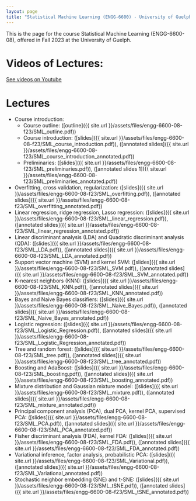 ```yaml
---
layout: page
title: "Statistical Machine Learning (ENGG-6600) - University of Guelph"
---
```


This is the page for the course Statistical Machine Learning (ENGG-6600-08), offered in Fall 2023 at the University of Guelph.

# Videos of Lectures:

[See videos on Youtube](https://www.youtube.com/playlist?list=PLPrxGIUWsqP2-6Y9A6sGbpqi5zRzNDcC_)

# Lectures

- Course introduction:
  - Course outline: ([outline]({{ site.url }}/assets/files/engg-6600-08-f23/SML_outline.pdf))
  - Course introduction: ([slides]({{ site.url }}/assets/files/engg-6600-08-f23/SML_course_introduction.pdf)), ([annotated slides]({{ site.url }}/assets/files/engg-6600-08-f23/SML_course_introduction_annotated.pdf))
  - Preliminaries: ([slides]({{ site.url }}/assets/files/engg-6600-08-f23/SML_preliminaries.pdf)), ([annotated slides 1]({{ site.url }}/assets/files/engg-6600-08-f23/SML_preliminaries_annotated.pdf))
- Overfitting, cross validation, regularization: ([slides]({{ site.url }}/assets/files/engg-6600-08-f23/SML_overfitting.pdf)), ([annotated slides]({{ site.url }}/assets/files/engg-6600-08-f23/SML_overfitting_annotated.pdf))
- Linear regression, ridge regression, Lasso regression: ([slides]({{ site.url }}/assets/files/engg-6600-08-f23/SML_linear_regression.pdf)), ([annotated slides]({{ site.url }}/assets/files/engg-6600-08-f23/SML_linear_regression_annotated.pdf))
- Linear discriminant analysis (LDA) and Quadratic discriminant analysis (QDA): ([slides]({{ site.url }}/assets/files/engg-6600-08-f23/SML_LDA.pdf)), ([annotated slides]({{ site.url }}/assets/files/engg-6600-08-f23/SML_LDA_annotated.pdf))
- Support vector machine (SVM) and kernel SVM: ([slides]({{ site.url }}/assets/files/engg-6600-08-f23/SML_SVM.pdf)), ([annotated slides]({{ site.url }}/assets/files/engg-6600-08-f23/SML_SVM_annotated.pdf))
- K-nearest neighbors (KNN): ([slides]({{ site.url }}/assets/files/engg-6600-08-f23/SML_KNN.pdf)), ([annotated slides]({{ site.url }}/assets/files/engg-6600-08-f23/SML_KNN_annotated.pdf))
- Bayes and Naive Bayes classifiers: ([slides]({{ site.url }}/assets/files/engg-6600-08-f23/SML_Naive_Bayes.pdf)), ([annotated slides]({{ site.url }}/assets/files/engg-6600-08-f23/SML_Naive_Bayes_annotated.pdf))
- Logistic regression: ([slides]({{ site.url }}/assets/files/engg-6600-08-f23/SML_Logistic_Regression.pdf)), ([annotated slides]({{ site.url }}/assets/files/engg-6600-08-f23/SML_Logistic_Regression_annotated.pdf))
- Tree and random forest: ([slides]({{ site.url }}/assets/files/engg-6600-08-f23/SML_tree.pdf)), ([annotated slides]({{ site.url }}/assets/files/engg-6600-08-f23/SML_tree_annotated.pdf))
- Boosting and AdaBoost: ([slides]({{ site.url }}/assets/files/engg-6600-08-f23/SML_boosting.pdf)), ([annotated slides]({{ site.url }}/assets/files/engg-6600-08-f23/SML_boosting_annotated.pdf))
- Mixture distribution and Gaussian mixture model: ([slides]({{ site.url }}/assets/files/engg-6600-08-f23/SML_mixture.pdf)), ([annotated slides]({{ site.url }}/assets/files/engg-6600-08-f23/SML_mixture_annotated.pdf))
- Principal component analysis (PCA), dual PCA, kernel PCA, supervised PCA: ([slides]({{ site.url }}/assets/files/engg-6600-08-f23/SML_PCA.pdf)), ([annotated slides]({{ site.url }}/assets/files/engg-6600-08-f23/SML_PCA_annotated.pdf))
- Fisher discriminant analysis (FDA), kernel FDA: ([slides]({{ site.url }}/assets/files/engg-6600-08-f23/SML_FDA.pdf)), ([annotated slides]({{ site.url }}/assets/files/engg-6600-08-f23/SML_FDA_annotated.pdf))
- Variational inference, factor analysis, probabilistic PCA: ([slides]({{ site.url }}/assets/files/engg-6600-08-f23/SML_Variational.pdf)), ([annotated slides]({{ site.url }}/assets/files/engg-6600-08-f23/SML_Variational_annotated.pdf))
- Stochastic neighbor embedding (SNE) and t-SNE: ([slides]({{ site.url }}/assets/files/engg-6600-08-f23/SML_tSNE.pdf)), ([annotated slides]({{ site.url }}/assets/files/engg-6600-08-f23/SML_tSNE_annotated.pdf))

<!---
- Multidimensional scaling (MDS), Sammon mapping, Isomap: ([slides]({{ site.url }}/assets/files/engg-6600-08-f23/SML_MDS.pdf)), ([annotated slides]({{ site.url }}/assets/files/engg-6600-08-f23/SML_MDS_annotated.pdf))
- Locally linear embedding (LLE): ([slides]({{ site.url }}/assets/files/engg-6600-08-f23/SML_LLE.pdf)), ([annotated slides]({{ site.url }}/assets/files/engg-6600-08-f23/SML_LLE_annotated.pdf))
- Uniform Manifold Approximation and Projection (UMAP): ([slides]({{ site.url }}/assets/files/engg-6600-08-f23/SML_UMAP.pdf)), ([annotated slides]({{ site.url }}/assets/files/engg-6600-08-f23/SML_UMAP_annotated.pdf))
- Hidden Markov model (HMM): ([slides]({{ site.url }}/assets/files/engg-6600-08-f23/SML_HMM.pdf)), ([annotated slides]({{ site.url }}/assets/files/engg-6600-08-f23/SML_HMM_annotated.pdf))
-->
